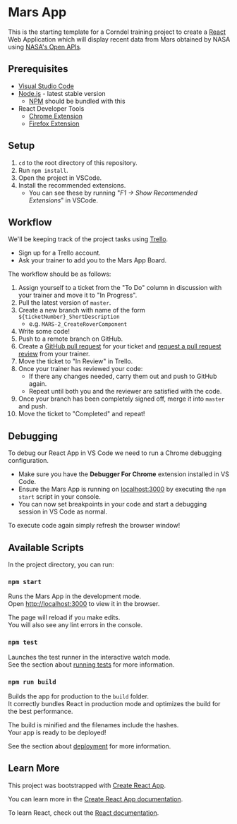 # Mars App

This is the starting template for a Corndel training project to create a [React](https://reactjs.org/) Web Application which will display recent data from Mars obtained by NASA using [NASA's Open APIs](https://api.nasa.gov/).

## Prerequisites

- [Visual Studio Code](https://code.visualstudio.com/)
- [Node.js](https://nodejs.org/en/) - latest stable version
  - [NPM](https://www.npmjs.com/) should be bundled with this
- React Developer Tools
  - [Chrome Extension](https://chrome.google.com/webstore/detail/react-developer-tools/fmkadmapgofadopljbjfkapdkoienihi)
  - [Firefox Extension](https://addons.mozilla.org/en-GB/firefox/addon/react-devtools/)

## Setup

1. `cd` to the root directory of this repository.
1. Run `npm install`.
1. Open the project in VSCode.
1. Install the recommended extensions.
    - You can see these by running "_F1 -> Show Recommended Extensions_" in VSCode.

## Workflow

We'll be keeping track of the project tasks using [Trello](https://trello.com/).

- Sign up for a Trello account.
- Ask your trainer to add you to the Mars App Board.

The workflow should be as follows:

1. Assign yourself to a ticket from the "To Do" column in discussion with your trainer and move it to "In Progress".
1. Pull the latest version of `master`.
1. Create a new branch with name of the form `${ticketNumber}_ShortDescription`
    - e.g. `MARS-2_CreateRoverComponent`
1. Write some code!
1. Push to a remote branch on GitHub.
1. Create a [GitHub pull request](https://help.github.com/en/github/collaborating-with-issues-and-pull-requests/creating-a-pull-request) for your ticket and [request a pull request review](https://help.github.com/en/github/collaborating-with-issues-and-pull-requests/requesting-a-pull-request-review) from your trainer.
1. Move the ticket to "In Review" in Trello.
1. Once your trainer has reviewed your code:
    - If there any changes needed, carry them out and push to GitHub again.
    - Repeat until both you and the reviewer are satisfied with the code.
1. Once your branch has been completely signed off, merge it into `master` and push.
1. Move the ticket to "Completed" and repeat!

## Debugging

To debug our React App in VS Code we need to run a Chrome debugging configuration.

- Make sure you have the **Debugger For Chrome** extension installed in VS Code.
- Ensure the Mars App is running on [localhost:3000](http://localhost:3000) by executing the `npm start` script in your console.
- You can now set breakpoints in your code and start a debugging session in VS Code as normal.

To execute code again simply refresh the browser window!

## Available Scripts

In the project directory, you can run:

### `npm start`

Runs the Mars App in the development mode.  
Open [http://localhost:3000](http://localhost:3000) to view it in the browser.

The page will reload if you make edits.  
You will also see any lint errors in the console.

### `npm test`

Launches the test runner in the interactive watch mode.  
See the section about [running tests](https://facebook.github.io/create-react-app/docs/running-tests) for more information.

### `npm run build`

Builds the app for production to the `build` folder.  
It correctly bundles React in production mode and optimizes the build for the best performance.

The build is minified and the filenames include the hashes.  
Your app is ready to be deployed!

See the section about [deployment](https://facebook.github.io/create-react-app/docs/deployment) for more information.

## Learn More

This project was bootstrapped with [Create React App](https://github.com/facebook/create-react-app).

You can learn more in the [Create React App documentation](https://facebook.github.io/create-react-app/docs/getting-started).

To learn React, check out the [React documentation](https://reactjs.org/).
